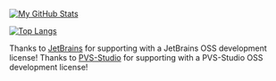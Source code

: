 [![My GitHub Stats](https://github-readme-stats.vercel.app/api/?username=Jason2866&ver2&count_private=true&theme=tokyonight&show_icons=true)]()

[![Top Langs](https://github-readme-stats.vercel.app/api/top-langs/?username=Jason2866&ver2&layout=compact&theme=vision-friendly-dark)](https://github.com/anuraghazra/github-readme-stats)

Thanks to [JetBrains](https://jb.gg/OpenSourceSupport) for supporting with a JetBrains OSS development license!
Thanks to [PVS-Studio](https://pvs-studio.com/en/) for supporting with a PVS-Studio OSS development license!
